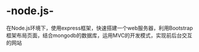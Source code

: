 # -node.js-
在Node.js环境下，使用express框架，快速搭建一个web服务器，利用Bootstrap框架布局页面，结合mongodb的数据库，运用MVC的开发模式，实现前后台交互的网站
